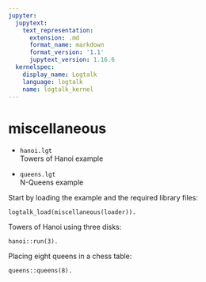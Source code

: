 ```yaml
---
jupyter:
  jupytext:
    text_representation:
      extension: .md
      format_name: markdown
      format_version: '1.1'
      jupytext_version: 1.16.6
  kernelspec:
    display_name: Logtalk
    language: logtalk
    name: logtalk_kernel
---
```


<!--
________________________________________________________________________

This file is part of Logtalk <https://logtalk.org/>  
SPDX-FileCopyrightText: 1998-2025 Paulo Moura <pmoura@logtalk.org>  
SPDX-License-Identifier: Apache-2.0

Licensed under the Apache License, Version 2.0 (the "License");
you may not use this file except in compliance with the License.
You may obtain a copy of the License at

    http://www.apache.org/licenses/LICENSE-2.0

Unless required by applicable law or agreed to in writing, software
distributed under the License is distributed on an "AS IS" BASIS,
WITHOUT WARRANTIES OR CONDITIONS OF ANY KIND, either express or implied.
See the License for the specific language governing permissions and
limitations under the License.
________________________________________________________________________
-->

# miscellaneous

- `hanoi.lgt`  
	Towers of Hanoi example

- `queens.lgt`  
	N-Queens example

Start by loading the example and the required library files:

```logtalk
logtalk_load(miscellaneous(loader)).
```

Towers of Hanoi using three disks:

```logtalk
hanoi::run(3).
```

<!--
Move a disk from left to right.
Move a disk from left to middle.
Move a disk from right to middle.
Move a disk from left to right.
Move a disk from middle to left.
Move a disk from middle to right.
Move a disk from left to right.

true.
-->

Placing eight queens in a chess table:

```logtalk
queens::queens(8).
```

<!--
[1-5, 2-7, 3-2, 4-6, 5-3, 6-1, 7-4, 8-8] ;
[1-4, 2-7, 3-5, 4-2, 5-6, 6-1, 7-3, 8-8] ;
[1-6, 2-4, 3-7, 4-1, 5-3, 6-5, 7-2, 8-8] ;
[1-6, 2-3, 3-5, 4-7, 5-1, 6-4, 7-2, 8-8] ;
[1-4, 2-2, 3-8, 4-6, 5-1, 6-3, 7-5, 8-7] ;
...
-->

